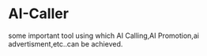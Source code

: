 # AI-Caller
some important tool using which AI Calling,AI Promotion,ai advertisment,etc..can be achieved.
